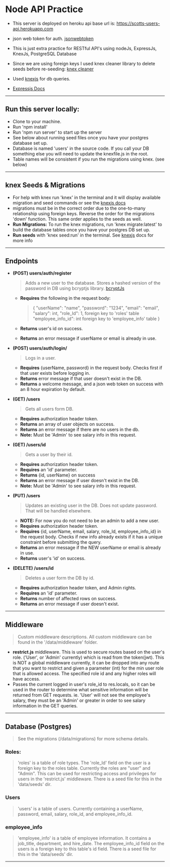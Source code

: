 # Node API Practice

- This server is deployed on heroku
  api base url is: https://scotts-users-api.herokuapp.com

- json web token for auth. [jsonwebtoken](https://github.com/auth0/node-jsonwebtoken)

- This is just extra practice for RESTful API's using nodeJs, ExpressJs, KnexJs, PostgreSQL Database
- Since we are using foreign keys I used knex cleaner library to delete seeds before re-seeding:
  [knex cleaner](https://www.npmjs.com/package/knex-cleaner)

- Used [knexjs](http://knexjs.org/) for db queries.

- [Expressjs Docs](https://expressjs.com/)

---

## Run this server locally:

- Clone to your machine.
- Run 'npm install'
- Run 'npm run server' to start up the server
- See below about running seed files once you have your postgres database set up.
- Database is named 'users' in the source code. If you call your DB something else you will need to update the knexfile.js in the root.
- Table names will be consistent if you run the migrations using knex. (see below)

---

## knex Seeds & Migrations

- For help with knex run 'knex' in the terminal and it will display available migration and seed commands or see the [knexjs docs](http://knexjs.org/)
- migrations must be in the correct order due to the one-to-many relationship using foreign keys. Reverse the order for the migrations 'down' function. This same order applies to the seeds as well.
- **Run Migrations:** To run the knex migrations, run 'knex migrate:latest' to build the database tables once you have your postgres DB set up.
- **Run seeds** with 'knex seed:run' in the terminal. See [knexjs](http://knexjs.org/) docs for more info

---

## Endpoints

- **(POST) users/auth/register**

  > Adds a new user to the database. Stores a hashed version of the password in DB using bcryptjs library. [bcryptJs](https://www.npmjs.com/package/bcrypt)

  - **Requires** the following in the request body:

    > {
    > "userName": "name",
    > "password": "1234",
    > "email": "email",
    > "salary": int,
    > "role_Id": 1, foreign key to 'roles' table
    > "employee_info_id": int foreign key to 'employee_info' table
    > }

  - **Returns** user's id on success.
  - **Returns** an error message if userName or email is already in use.

- **(POST) users/auth/login/**

  > Logs in a user.

  - **Requires** {userName, password} in the request body. Checks first if that user exists before logging in.
  - **Returns** error message if that user doesn't exist in the DB.
  - **Returns** a welcome <userName> message, and a json web token on success with an 8 hour expiration by default.

- **(GET) /users**

  > Gets all users form DB.

  - **Requires** authorization header token.
  - **Returns** an array of user objects on success.
  - **Returns** an error message if there are no users in the db.
  - **Note:** Must be 'Admin' to see salary info in this request.

- **(GET) /users/id**

  > Gets a user by their id.

  - **Requires** authorization header token.
  - **Requires** an 'id' parameter.
  - **Returns** {id, userName} on success
  - **Returns** an error message if user doesn't exist in the DB.
  - **Note:** Must be 'Admin' to see salary info in this request.

- **(PUT) /users**

  > Updates an existing user in the DB. Does not update password. That will be handled elsewhere.

  - **NOTE:** For now you do not need to be an admin to add a new user.
  - **Requires** authorization header token.
  - **Requires** {id, userName, email, salary, role_Id, employee_info_id} in the request body. Checks if new info already exists if it has a unique constraint before submitting the query.
  - **Returns** an error message if the NEW userName or email is already in use.
  - **Returns** user's 'id' on success.

- **(DELETE) /users/id**

  > Deletes a user form the DB by id.

  - **Requires** authorization header token, and Admin rights.
  - **Requires** an 'id' parameter.
  - **Returns** number of affected rows on success.
  - **Returns** an error message if user doesn't exist.

---

## Middleware

> Custom middleware descriptions. All custom middleware can be found in the '/data/middleware' folder.

- **restrict.js** middleware. This is used to secure routes based on the user's role. ('User', or 'Admin' currently) which is read from the token(jwt). This is NOT a global middleware currently, it can be dropped into any route that you want to restrict and given a parameter (int) for the min user role that is allowed access. The specified role id and any higher roles will have access.
- Passes the current logged in user's role_id to res.locals, so it can be used in the router to determine what sensitive information will be returned from GET requests. ie. 'User' will not see the employee's salary, they must be an 'Admin' or greater in order to see salary information in the GET queries.

---

## Database (Postgres)

> See the migrations (/data/migrations) for more schema details.

### Roles:

> 'roles' is a table of role types. The 'role_Id' field on the user is a foreign key to the roles table. Currently the roles are "user" and "Admin". This can be used for restricting access and privileges for users in the 'restrict.js' middleware. There is a seed file for this in the 'data/seeds' dir.

### Users

> 'users' is a table of users. Currently containing a userName, password, email, salary, role_id, and employee_info_id.

### employee_info

> 'employee_info' is a table of employee information. It contains a job_title, department, and hire_date. The employee_info_id field on the users is a foreign key to this table's id field. There is a seed file for this in the 'data/seeds' dir.

---
